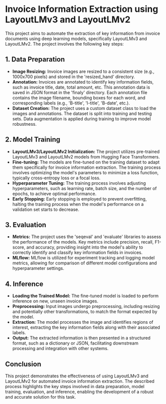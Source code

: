 # Invoice Information Extraction using LayoutLMv3 and LayoutLMv2

This project aims to automate the extraction of key information from invoice documents using deep learning models, specifically LayoutLMv3 and LayoutLMv2. The project involves the following key steps:

## 1. Data Preparation

- **Image Resizing:** Invoice images are resized to a consistent size (e.g., 1000x700 pixels) and stored in the 'resized_hand' directory.
- **Annotation:**  Invoices are annotated to identify key information fields, such as invoice title, date, total amount, etc. This annotation data is saved in JSON format in the 'finaly' directory. Each annotation file contains the image filename, bounding boxes for each word, and corresponding labels (e.g., 'B-title', 'I-title', 'B-date', etc.).
- **Dataset Creation:** The project uses a custom dataset class to load the images and annotations. The dataset is split into training and testing sets. Data augmentation is applied during training to improve model robustness.


## 2. Model Training

- **LayoutLMv3/LayoutLMv2 Initialization:**  The project utilizes pre-trained LayoutLMv3 and LayoutLMv2 models from Hugging Face Transformers. 
- **Fine-tuning:** The models are fine-tuned on the training dataset to adapt them specifically for invoice information extraction. The training process involves optimizing the model's parameters to minimize a loss function, typically cross-entropy loss or a focal loss.
- **Hyperparameter Tuning:**  The training process involves adjusting hyperparameters, such as learning rate, batch size, and the number of epochs, to achieve optimal performance.
- **Early Stopping:** Early stopping is employed to prevent overfitting, halting the training process when the model's performance on a validation set starts to decrease.



## 3. Evaluation

- **Metrics:** The project uses the 'seqeval' and 'evaluate' libraries to assess the performance of the models. Key metrics include precision, recall, F1-score, and accuracy, providing insight into the model's ability to correctly identify and classify key information fields in invoices.
- **MLflow:** MLflow is utilized for experiment tracking and logging model metrics, allowing for comparison of different model configurations and hyperparameter settings.

## 4. Inference

- **Loading the Trained Model:** The fine-tuned model is loaded to perform inference on new, unseen invoice images.
- **Preprocessing:**  Input images undergo preprocessing, including resizing and potentially other transformations, to match the format expected by the model.
- **Extraction:** The model processes the image and identifies regions of interest, extracting the key information fields along with their associated labels.
- **Output:**  The extracted information is then presented in a structured format, such as a dictionary or JSON, facilitating downstream processing and integration with other systems.

## Conclusion

This project demonstrates the effectiveness of using LayoutLMv3 and LayoutLMv2 for automated invoice information extraction. The described process highlights the key steps involved in data preparation, model training, evaluation, and inference, enabling the development of a robust and accurate solution for this task.
